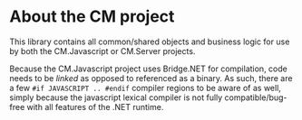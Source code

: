 About the CM project
===========

This library contains all common/shared objects and business logic for use by both the CM.Javascript or CM.Server projects.

Because the CM.Javascript project uses Bridge.NET for compilation, code needs to be *linked* as opposed to referenced as a binary. As such, there are a few `#if JAVASCRIPT .. #endif` compiler regions to be aware of as well, simply because the javascript lexical compiler is not fully compatible/bug-free with all features of the .NET runtime.
